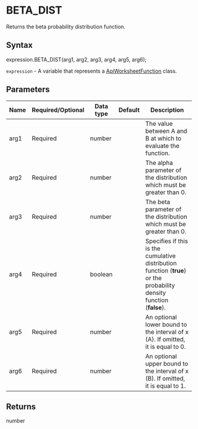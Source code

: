 # BETA_DIST

Returns the beta probability distribution function.

## Syntax

expression.BETA_DIST(arg1, arg2, arg3, arg4, arg5, arg6);

`expression` - A variable that represents a [ApiWorksheetFunction](../ApiWorksheetFunction.md) class.

## Parameters

| **Name** | **Required/Optional** | **Data type** | **Default** | **Description** |
| ------------- | ------------- | ------------- | ------------- | ------------- |
| arg1 | Required | number |  | The value between A and B at which to evaluate the function. |
| arg2 | Required | number |  | The alpha parameter of the distribution which must be greater than 0. |
| arg3 | Required | number |  | The beta parameter of the distribution which must be greater than 0. |
| arg4 | Required | boolean |  | Specifies if this is the cumulative distribution function (**true**) or the probability density function (**false**). |
| arg5 | Required | number |  | An optional lower bound to the interval of x (A). If omitted, it is equal to 0. |
| arg6 | Required | number |  | An optional upper bound to the interval of x (B). If omitted, it is equal to 1. |

## Returns

number